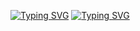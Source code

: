 [![Typing SVG](https://readme-typing-svg.herokuapp.com?font=Fira+Code&weight=500&size=30&pause=1000&center=true&vCenter=true&repeat=false&random=false&width=190&lines=Hello+I'm)](https://github.com/PLMohamed)
[![Typing SVG](https://readme-typing-svg.herokuapp.com?font=Fira+Code&weight=500&size=30&pause=1000&color=2C74B3&vCenter=true&repeat=true&random=false&width=430&lines=;Boumedine+Mohamed+Touati;Full+Stack+Developer;Gamer)](https://github.com/PLMohamed)
